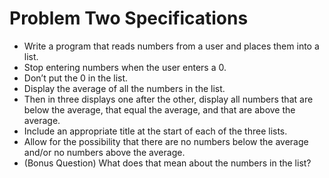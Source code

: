 # Problem Two Specifications

- Write a program that reads numbers from a user and places them into a list. 
- Stop entering numbers when the user enters a 0. 
- Don’t put the 0 in the list. 
- Display the average of all the numbers in the list. 
- Then in three displays one after the other, display all numbers that are below the average, that equal the average, and that are above the average. 
- Include an appropriate title at the start of each of the three lists. 
- Allow for the possibility that there are no numbers below the average and/or no numbers above the average. 
- (Bonus Question) What does that mean about the numbers in the list?